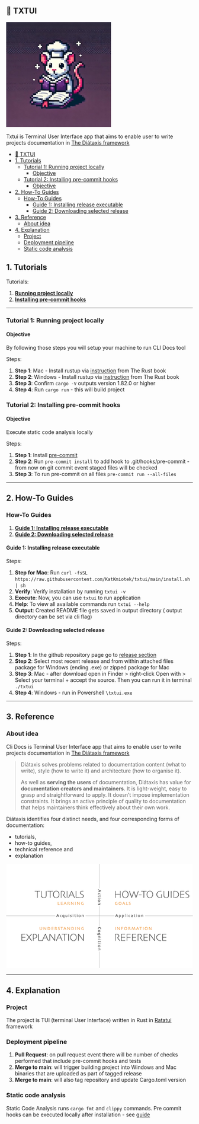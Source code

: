 ## 📝 TXTUI
![txtui-logo](txtui.jpg)

Txtui is Terminal User Interface app that aims to enable user to write projects documentation in [The Diátaxis framework](https://diataxis.fr/)
- [📝 TXTUI](#-txtui)
- [1. Tutorials](#1-tutorials)
  - [Tutorial 1: Running project locally](#tutorial-1-running-project-locally)
    - [Objective](#objective)
  - [Tutorial 2: Installing pre-commit hooks](#tutorial-2-installing-pre-commit-hooks)
    - [Objective](#objective-1)
- [2. How-To Guides](#2-how-to-guides)
  - [How-To Guides](#how-to-guides)
    - [Guide 1: Installing release executable](#guide-1-installing-release-executable)
    - [Guide 2: Downloading selected release](#guide-2-downloading-selected-release)
- [3. Reference](#3-reference)
  - [About idea](#about-idea)
- [4. Explanation](#4-explanation)
  - [Project](#project)
  - [Deployment pipeline](#deployment-pipeline)
  - [Static code analysis](#static-code-analysis)


## 1. Tutorials

Tutorials:
1. **[Running project locally](#tutorial-1-local-setup)**
2. **[Installing pre-commit hooks](#tutorial-2-installing-pre-commit-hooks)**

---

### Tutorial 1: Running project locally

#### Objective
By following those steps you will setup your machine to run CLI Docs tool

Steps:
1. **Step 1**: Mac - Install rustup via [instruction](https://doc.rust-lang.org/cargo/getting-started/) from The Rust book
2. **Step 2**: Windows - Install rustup via [instruction](https://doc.rust-lang.org/cargo/getting-started/installation.html) from The Rust book
3. **Step 3**: Confirm `cargo -V` outputs version 1.82.0 or higher
4. **Step 4**: Run `cargo run` - this will build project

### Tutorial 2: Installing pre-commit hooks

#### Objective
Execute static code analysis locally

Steps:
1. **Step 1**: Install [pre-commit]()
2. **Step 2**: Run `pre-commit install` to add hook to .git/hooks/pre-commit - from now on git commit event staged files will be checked
3. **Step 3**: To run pre-commit on all files `pre-commit run --all-files`

---
## 2. How-To Guides

### How-To Guides
1. **[Guide 1: Installing release executable](#guide-1-installing-release-executable)**
2. **[Guide 2: Downloading selected release](#guide-2-downloading-selected-release)**

#### Guide 1: Installing release executable

Steps:
1. **Step for Mac**: Run `curl -fsSL https://raw.githubusercontent.com/KatKmiotek/txtui/main/install.sh | sh`
2. **Verify**: Verify installation by running `txtui -v`
3. **Execute**: Now, you can use `txtui` to run application
4. **Help**: To view all available commands run `txtui --help`
5. **Output**: Created README file gets saved in output directory ( output directory can be set via cli flag)

#### Guide 2: Downloading selected release

Steps:
1. **Step 1**: In the github repository page go to [release section](https://github.com/KatKmiotek/txtui/releases)
2. **Step 2**: Select most recent release and from within attached files package for Windows (ending .exe) or zipped package for Mac
3. **Step 3**: Mac - after download open in Finder > right-click Open with > Select your terminal + accept the source. Then you can run it in terminal `./txtui`
4. **Step 4**: Windows - run in Powershell `\txtui.exe`
---
## 3. Reference
### About idea
Cli Docs is Terminal User Interface app that aims to enable user to write projects documentation in [The Diátaxis framework](https://diataxis.fr/)

> Diátaxis solves problems related to documentation content (what to write), style (how to write it) and architecture (how to organise it).
>
>As well as **serving the users** of documentation, Diátaxis has value for **documentation creators and maintainers**. It is light-weight, easy to grasp and straightforward to apply. It doesn’t impose implementation constraints. It brings an active principle of quality to documentation that helps maintainers think effectively about their own work.

Diátaxis identifies four distinct needs, and four corresponding forms of documentation:
 - tutorials,
 - how-to guides,
 - technical reference and
 - explanation


![framework diagram](./framework.png)

---
## 4. Explanation

### Project
The project is TUI (terminal User Interface) written in Rust in [Ratatui](https://ratatui.rs/) framework

### Deployment pipeline
1. **Pull Request**: on pull request event there will be number of checks performed that include pre-commit hooks and tests
2. **Merge to main**: will trigger building project into Windows and Mac binaries that are uploaded as part of tagged release
3. **Merge to main**: will also tag repository and update Cargo.toml version

### Static code analysis
Static Code Analysis runs `cargo fmt` and `clippy` commands.
Pre commit hooks can be executed locally after installation - see [guide](#tutorial-2-installing-pre-commit-hooks)
